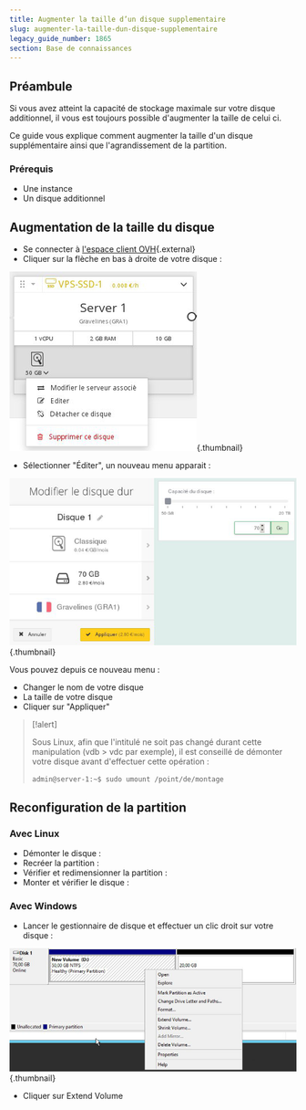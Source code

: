 ```yaml
---
title: Augmenter la taille d’un disque supplementaire
slug: augmenter-la-taille-dun-disque-supplementaire
legacy_guide_number: 1865
section: Base de connaissances
---
```



## Préambule
Si vous avez atteint la capacité de stockage maximale sur votre disque additionnel, il vous est toujours possible d'augmenter la taille de celui ci.

Ce guide vous explique comment augmenter la taille d'un disque supplémentaire ainsi que l'agrandissement de la partition.


### Prérequis
- Une instance
- Un disque additionnel


## Augmentation de la taille du disque
- Se connecter à [l'espace client
OVH](https://www.ovh.com/manager/cloud/){.external}
- Cliquer sur la flèche en bas à droite de votre disque :


![public-cloud](images/2744.png){.thumbnail}

- Sélectionner "Éditer", un nouveau menu apparait :


![public-cloud](images/2745.png){.thumbnail}

Vous pouvez depuis ce nouveau menu :

- Changer le nom de votre disque
- La taille de votre disque
- Cliquer sur "Appliquer"



> [!alert]
>
> Sous Linux, afin que l'intitulé ne soit pas changé durant cette manipulation (vdb > vdc par exemple), il est conseillé de démonter votre disque avant d'effectuer cette opération :
> 
> ```bash
> admin@server-1:~$ sudo umount /point/de/montage
> ```
>

## Reconfiguration de la partition

### Avec Linux
- Démonter le disque :
- Recréer la partition :
- Vérifier et redimensionner la partition :
- Monter et vérifier le disque :


### Avec Windows
- Lancer le gestionnaire de disque et effectuer un clic droit sur votre disque :


![public-cloud](images/2748.png){.thumbnail}

- Cliquer sur Extend Volume